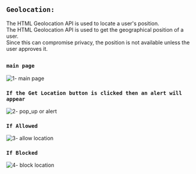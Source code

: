 ## `Geolocation:` 
The HTML Geolocation API is used to locate a user's position.\
The HTML Geolocation API is used to get the geographical position of a user.\
Since this can compromise privacy, the position is not available unless the user approves it.
##
### `main page`
![1- main page](https://user-images.githubusercontent.com/61626607/196008683-29c979db-cada-4bfc-a0a5-392487a2edb7.png)

### `If the Get Location button is clicked then an alert will appear` 
![2- pop_up or alert](https://user-images.githubusercontent.com/61626607/196008687-f1e74680-ca98-4c4a-af39-37b2004e4a04.png)

### `If Allowed`
![3- allow location](https://user-images.githubusercontent.com/61626607/196009949-885f4179-694d-4c76-9dbe-8836cad662a8.png)

### `If Blocked`
![4- block location](https://user-images.githubusercontent.com/61626607/196008690-cb206d67-ecb6-447e-9960-3009cdba8a81.png)
